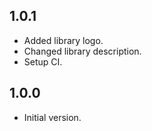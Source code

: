 ## 1.0.1
- Added library logo.
- Changed library description.
- Setup CI.

## 1.0.0

- Initial version.
